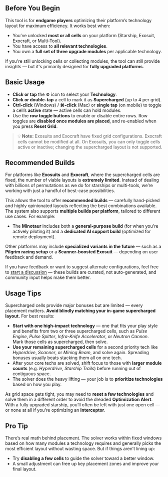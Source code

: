 ## Before You Begin

This tool is for **endgame players** optimizing their platform’s technology layout for maximum efficiency. It works best when:

- You’ve unlocked **most or all cells** on your platform (Starship, Exosuit, Exocraft, or Multi-Tool).
- You have access to **all relevant technologies**.
- You own a **full set of three upgrade modules** per applicable technology.

If you're still unlocking cells or collecting modules, the tool can still provide insights — but it's primarily designed for **fully upgraded platforms**.

## Basic Usage

- **Click or tap** the ⚙️ icon to select your **Technology**.
- **Click or double-tap** a cell to mark it as **Supercharged** (up to 4 per grid).
- **Ctrl-click** (Windows) / **⌘-click** (Mac) or **single tap** (on mobile) to toggle a cell’s **active** state — active cells can hold modules.
- Use the **row toggle buttons** to enable or disable entire rows. Row toggles are **disabled once modules are placed**, and re-enabled when you press **Reset Grid**.

> 💡 **Note:** Exosuits and Exocraft have fixed grid configurations. Exocraft cells cannot be modified at all. On Exosuits, you can only toggle cells active or inactive; changing the supercharged layout is not supported.

## Recommended Builds

For platforms like **Exosuits** and **Exocraft**, where the supercharged cells are fixed, the number of viable layouts is **extremely limited**. Instead of dealing with billions of permutations as we do for starships or multi-tools, we’re working with just a handful of best-case possibilities.

This allows the tool to offer **recommended builds** — carefully hand-picked and highly opinionated layouts reflecting the best combinations available. The system also supports **multiple builds per platform**, tailored to different use cases. For example:

- The **Minotaur** includes both a **general-purpose build** (for when you're actively piloting it) and a **dedicated AI support build** (optimized for remote deployment).

Other platforms may include **specialized variants in the future** — such as a **Pilgrim racing setup** or a **Scanner-boosted Exosuit** — depending on user feedback and demand.

If you have feedback or want to suggest alternate configurations, feel free to [start a discussion](https://github.com/jbelew/nms_optimizer-web/discussions) — these builds are curated, not auto-generated, and community input helps make them better.

## Usage Tips

Supercharged cells provide major bonuses but are limited — every placement matters. **Avoid blindly matching your in-game supercharged layout.** For best results:

- **Start with one high-impact technology** — one that fits your play style and benefits from two or three supercharged cells, such as _Pulse Engine_, _Pulse Spitter_, _Infra-Knife Accelerator_, or _Neutron Cannon_.  
  Mark those cells as supercharged, then solve.
- **Use your remaining supercharged cells** for a second priority tech like _Hyperdrive_, _Scanner_, or _Mining Beam_, and solve again. Spreading bonuses usually beats stacking them all on one tech.
- After your core techs are solved, shift focus to those with **larger module counts** (e.g. _Hyperdrive_, _Starship Trails_) before running out of contiguous space.
- The solver does the heavy lifting — your job is to **prioritize technologies** based on how you play.

As grid space gets tight, you may need to **reset a few technologies** and solve them in a different order to avoid the dreaded **Optimization Alert**. With a fully upgraded starship, you’ll often be left with just one open cell — or none at all if you're optimizing an **Interceptor**.

## Pro Tip

There’s real math behind placement. The solver works within fixed windows based on how many modules a technology requires and generally picks the most efficient layout without wasting space. But if things aren’t lining up:

- Try **disabling a few cells** to guide the solver toward a better window.
- A small adjustment can free up key placement zones and improve your final layout.
